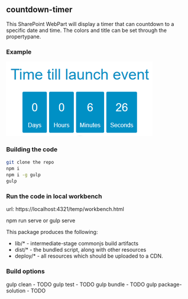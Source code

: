 ## countdown-timer

This SharePoint WebPart will display a timer that can countdown to a specific date and time.
The colors and title can be set through the propertypane.

### Example

![image](https://github.com/CreativeAcer/SPFxCountdownTimer/blob/master/example.PNG)

### Building the code

```bash
git clone the repo
npm i
npm i -g gulp
gulp
```

### Run the code in local workbench
url: https://localhost:4321/temp/workbench.html

npm run serve
or
gulp serve


This package produces the following:

* lib/* - intermediate-stage commonjs build artifacts
* dist/* - the bundled script, along with other resources
* deploy/* - all resources which should be uploaded to a CDN.

### Build options

gulp clean - TODO
gulp test - TODO
gulp bundle - TODO
gulp package-solution - TODO
